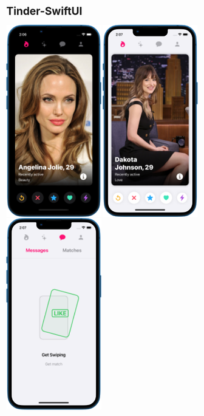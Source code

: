 # Tinder-SwiftUI
<p float="left">
<img src="screenshots/1.png" width=250> 
<img src="screenshots/2.png" width=250> 
<img src="screenshots/3.png" width=250> 
</p>

